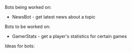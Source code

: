 Bots being worked on:
* NewsBot - get latest news about a topic

Bots to be worked on:
* GamerStats - get a player's statistics for certain games

Ideas for bots: